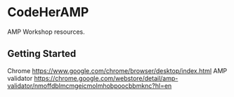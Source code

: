 # CodeHerAMP
AMP Workshop resources.

## Getting Started

Chrome https://www.google.com/chrome/browser/desktop/index.html
AMP validator https://chrome.google.com/webstore/detail/amp-validator/nmoffdblmcmgeicmolmhobpoocbbmknc?hl=en
